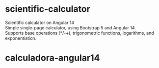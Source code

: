 # scientific-calculator

Scientific calculator on Angular 14  
Simple single-page calculator, using Bootstrap 5 and Angular 14.  
Supports base operations (*/-+), trigonometric functions, logarithms, and exponentiation.
# calculadora-angular14
